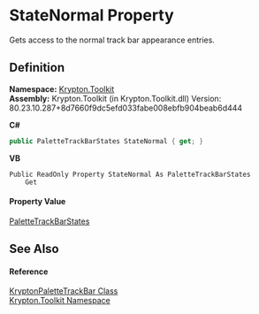 # StateNormal Property


Gets access to the normal track bar appearance entries.



## Definition
**Namespace:** <a href="79d2eac2-21f4-54ff-7552-b20c33c30600.md">Krypton.Toolkit</a>  
**Assembly:** Krypton.Toolkit (in Krypton.Toolkit.dll) Version: 80.23.10.287+8d7660f9dc5efd033fabe008ebfb904beab6d444

**C#**
``` C#
public PaletteTrackBarStates StateNormal { get; }
```
**VB**
``` VB
Public ReadOnly Property StateNormal As PaletteTrackBarStates
	Get
```



#### Property Value
<a href="7b1d1214-7925-7dbd-c457-d9e593b3dccc.md">PaletteTrackBarStates</a>

## See Also


#### Reference
<a href="09d1ba26-06c7-6c75-0779-60a31e8f7267.md">KryptonPaletteTrackBar Class</a>  
<a href="79d2eac2-21f4-54ff-7552-b20c33c30600.md">Krypton.Toolkit Namespace</a>  
